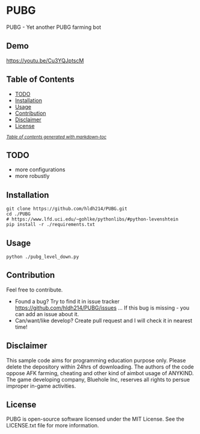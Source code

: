PUBG
=====================

PUBG - Yet another PUBG farming bot


Demo
----
https://youtu.be/Cu3YQJptscM


Table of Contents
-----------------
 * [TODO](#todo)
 * [Installation](#installation)
 * [Usage](#usage)
 * [Contribution](#contribution)
 * [Disclaimer](#disclaimer)
 * [License](#license)

<small><i><a href='http://ecotrust-canada.github.io/markdown-toc/'>Table of contents generated with markdown-toc</a></i></small>


TODO
----
 * more configurations
 * more robustly


Installation
------------
```shell
git clone https://github.com/hldh214/PUBG.git
cd ./PUBG
# https://www.lfd.uci.edu/~gohlke/pythonlibs/#python-levenshtein
pip install -r ./requirements.txt
```


Usage
-----
```shell
python ./pubg_level_down.py
```


Contribution
------------
Feel free to contribute.

* Found a bug? Try to find it in issue tracker https://github.com/hldh214/PUBG/issues ... If this bug is missing - you can add an issue about it.
* Can/want/like develop? Create pull request and I will check it in nearest time!


Disclaimer
----------
This sample code aims for programming education purpose only. Please delete the depository within 24hrs of downloading. The authors of the code oppose AFK farming, cheating and other kind of aimbot usage of ANYKIND. The game developing company, Bluehole Inc, reserves all rights to persue improper in-game activities. 


License
-------
PUBG is open-source software licensed under the MIT License. See the LICENSE.txt file for more information.
